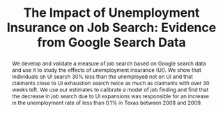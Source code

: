 ---
layout: none
title: "The Impact of Unemployment Insurance on Job Search: Evidence from Google Search Data"
category: research
abstract: We develop and validate a measure of job search based on Google search data and use it to study the effects of unemployment insurance (UI). We show that individuals on UI search 30% less than the unemployed not on UI and that claimants close to UI exhaustion search twice as much as claimants with over 30 weeks left. We use our estimates to calibrate a model of job finding and find that the decrease in job search due to UI expansions was responsible for an increase in the unemployment rate of less than 0.1% in Texas between 2008 and 2009.
link: /assets/FullTexasJobSearch.pdf
priority: '3'
bibtex: "http://andreyfradkin.com/assets/bibtex_papers/jobsearch.html"
coauthors: (with <a href = "https://sites.google.com/site/srbaker/"> Scott Baker</a>)
js: "toggleMe('google'); return false;"
js_abbrev: 'google'
other: Submitted
bib: <br> @article{bakerfradkin2014,
  title={The Impact of Unemployment Insurance on Job Search&#58; Evidence from Google Search Data},
  author={Baker, Scott and Fradkin, Andrey},
  year={2014}}
bibjs: "toggleMe('google_bib'); return false;"
bib_abbrev: 'google_bib'
---